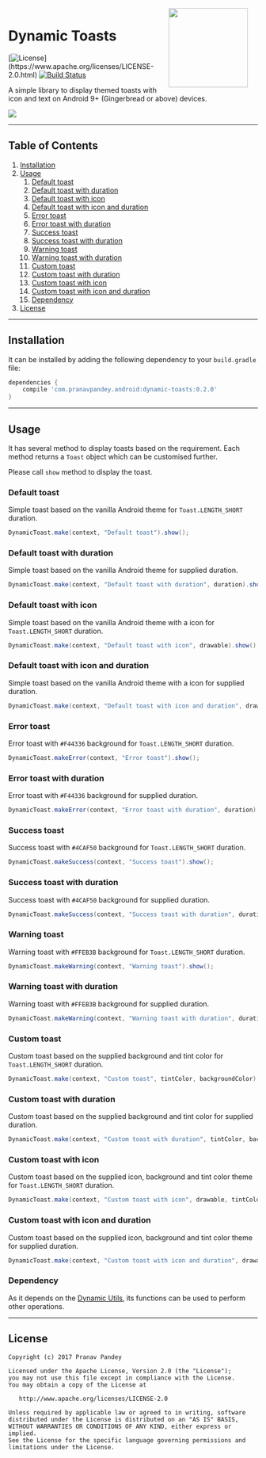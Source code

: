 <img src="https://raw.githubusercontent.com/pranavpandey/dynamic-toasts/master/graphics/dynamic-toasts_512x512.png" width="160" height="160" align="right" hspace="20">

# Dynamic Toasts

[![License](https://img.shields.io/badge/license-Apache%202-4EB1BA.svg?)](https://www.apache.org/licenses/LICENSE-2.0.html)
[![Build Status](https://travis-ci.org/pranavpandey/dynamic-toasts.svg?branch=master)](https://travis-ci.org/pranavpandey/dynamic-toasts)

A simple library to display themed toasts with icon and text on Android 9+ (Gingerbread or above) 
devices.

<img src="https://raw.githubusercontent.com/pranavpandey/dynamic-toasts/master/graphics/dynamic-toasts-preview.png">

---

## Table of Contents

1. [Installation](https://github.com/pranavpandey/dynamic-toasts#installation)
2. [Usage](https://github.com/pranavpandey/dynamic-toasts#usage)
    1. [Default toast](https://github.com/pranavpandey/dynamic-toasts#default-toast)
    2. [Default toast with duration](https://github.com/pranavpandey/dynamic-toasts#default-toast-with-duration)
    3. [Default toast with icon](https://github.com/pranavpandey/dynamic-toasts#default-toast-with-icon)
    4. [Default toast with icon and duration](https://github.com/pranavpandey/dynamic-toasts##default-toast-with-icon-and-duration)
    5. [Error toast](https://github.com/pranavpandey/dynamic-toasts#error-toast)
    6. [Error toast with duration](https://github.com/pranavpandey/dynamic-toasts#error-toast-with-duration)
    7. [Success toast](https://github.com/pranavpandey/dynamic-toasts#success-toast)
    8. [Success toast with duration](https://github.com/pranavpandey/dynamic-toasts#success-toast-with-duration)
    9. [Warning toast](https://github.com/pranavpandey/dynamic-toasts#warning-toast)
    10. [Warning toast with duration](https://github.com/pranavpandey/dynamic-toasts#warning-toast-with-duration)
    11. [Custom toast](https://github.com/pranavpandey/dynamic-toasts#custom-toast)
    12. [Custom toast with duration](https://github.com/pranavpandey/dynamic-toasts#custom-toast-with-duration)
    13. [Custom toast with icon](https://github.com/pranavpandey/dynamic-toasts#custom-toast-with-icon)
    14. [Custom toast with icon and duration](https://github.com/pranavpandey/dynamic-toasts#custom-toast-with-icon-and-duration)
    15. [Dependency](https://github.com/pranavpandey/dynamic-toasts#dependency)
3. [License](https://github.com/pranavpandey/dynamic-toasts#license)

---

## Installation

It can be installed by adding the following dependency to your `build.gradle` file:

```groovy
dependencies {
    compile 'com.pranavpandey.android:dynamic-toasts:0.2.0'
}
```

---

## Usage

It has several method to display toasts based on the requirement. Each method returns a `Toast`
object which can be customised further.

Please call `show` method to display the toast.

### Default toast

Simple toast based on the vanilla Android theme for `Toast.LENGTH_SHORT` duration.

```java
DynamicToast.make(context, "Default toast").show();
```

### Default toast with duration

Simple toast based on the vanilla Android theme for supplied duration.

```java
DynamicToast.make(context, "Default toast with duration", duration).show();
```

### Default toast with icon

Simple toast based on the vanilla Android theme with a icon for `Toast.LENGTH_SHORT` duration.

```java
DynamicToast.make(context, "Default toast with icon", drawable).show();
```

### Default toast with icon and duration

Simple toast based on the vanilla Android theme with a icon for supplied duration.

```java
DynamicToast.make(context, "Default toast with icon and duration", drawable, duration).show();
```

### Error toast

Error toast with `#F44336` background for `Toast.LENGTH_SHORT` duration.

```java
DynamicToast.makeError(context, "Error toast").show();
```

### Error toast with duration

Error toast with `#F44336` background for supplied duration.

```java
DynamicToast.makeError(context, "Error toast with duration", duration).show();
```

### Success toast

Success toast with `#4CAF50` background for `Toast.LENGTH_SHORT` duration.

```java
DynamicToast.makeSuccess(context, "Success toast").show();
```

### Success toast with duration

Success toast with `#4CAF50` background for supplied duration.

```java
DynamicToast.makeSuccess(context, "Success toast with duration", duration).show();
```

### Warning toast

Warning toast with `#FFEB3B` background for `Toast.LENGTH_SHORT` duration.

```java
DynamicToast.makeWarning(context, "Warning toast").show();
```

### Warning toast with duration

Warning toast with `#FFEB3B` background for supplied duration.

```java
DynamicToast.makeWarning(context, "Warning toast with duration", duration).show();
```

### Custom toast

Custom toast based on the supplied background and tint color for `Toast.LENGTH_SHORT` duration.

```java
DynamicToast.make(context, "Custom toast", tintColor, backgroundColor).show();
```

### Custom toast with duration

Custom toast based on the supplied background and tint color for supplied duration.

```java
DynamicToast.make(context, "Custom toast with duration", tintColor, backgroundColor, duration).show();
```

### Custom toast with icon

Custom toast based on the supplied icon, background and tint color theme for `Toast.LENGTH_SHORT` 
duration.

```java
DynamicToast.make(context, "Custom toast with icon", drawable, tintColor, backgroundColor).show();
```

### Custom toast with icon and duration

Custom toast based on the supplied icon, background and tint color theme for supplied duration.

```java
DynamicToast.make(context, "Custom toast with icon and duration", drawable, tintColor, backgroundColor, duration).show();
```

### Dependency

As it depends on the [Dynamic Utils](https://github.com/pranavpandey/dynamic-utils), its functions
can be used to perform other operations.

---

## License

    Copyright (c) 2017 Pranav Pandey

    Licensed under the Apache License, Version 2.0 (the "License");
    you may not use this file except in compliance with the License.
    You may obtain a copy of the License at

       http://www.apache.org/licenses/LICENSE-2.0

    Unless required by applicable law or agreed to in writing, software
    distributed under the License is distributed on an "AS IS" BASIS,
    WITHOUT WARRANTIES OR CONDITIONS OF ANY KIND, either express or implied.
    See the License for the specific language governing permissions and
    limitations under the License.
